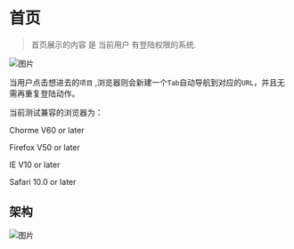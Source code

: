 # 首页

> 首页展示的内容 是 当前用户 有登陆权限的系统.

![图片](/guide/1.png)


当用户点击想进去的`项目` ,浏览器则会新建一个`Tab`自动导航到对应的`URL`，并且无需再重复登陆动作。

当前测试兼容的浏览器为：

Chorme V60 or later

Firefox V50 or later

IE V10 or later

Safari 10.0 or later

## 架构

![图片](/guide/arch.png)
